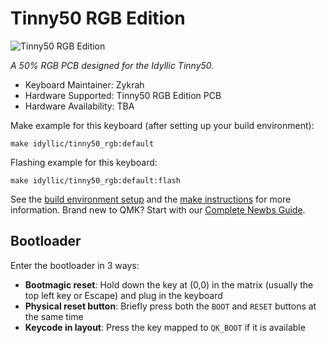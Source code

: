 # Tinny50 RGB Edition

![Tinny50 RGB Edition](https://i.imgur.com/TMig65zh.jpg)

*A 50% RGB PCB designed for the Idyllic Tinny50.*

* Keyboard Maintainer: Zykrah
* Hardware Supported: Tinny50 RGB Edition PCB
* Hardware Availability: TBA

Make example for this keyboard (after setting up your build environment):

    make idyllic/tinny50_rgb:default

Flashing example for this keyboard:

    make idyllic/tinny50_rgb:default:flash

See the [build environment setup](https://docs.qmk.fm/#/getting_started_build_tools) and the [make instructions](https://docs.qmk.fm/#/getting_started_make_guide) for more information. Brand new to QMK? Start with our [Complete Newbs Guide](https://docs.qmk.fm/#/newbs).

## Bootloader

Enter the bootloader in 3 ways:

* **Bootmagic reset**: Hold down the key at (0,0) in the matrix (usually the top left key or Escape) and plug in the keyboard
* **Physical reset button**: Briefly press both the `BOOT` and `RESET` buttons at the same time
* **Keycode in layout**: Press the key mapped to `QK_BOOT` if it is available